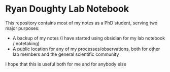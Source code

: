 # Ryan Doughty Lab Notebook
This repository contains most of my notes as a PhD student, serving two major purposes:
- A backup of my notes (I have started using obsidian for my lab notebook / notetaking)
- A public location for any of my processes/observations, both for other lab members and the general scientific community

I hope that this is useful both for me and for anybody else
